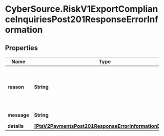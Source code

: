# CyberSource.RiskV1ExportComplianceInquiriesPost201ResponseErrorInformation

## Properties
Name | Type | Description | Notes
------------ | ------------- | ------------- | -------------
**reason** | **String** | The reason of the status. Value can be   - `CUSTOMER_WATCHLIST_MATCH`   - `ADDRESS_COUNTRY_WATCHLIST_MATCH`   - `EMAIL_COUNTRY_WATCHLIST_MATCH`   - `IP_COUNTRY_WATCHLIST_MATCH`   - `INVALID_MERCHANT_CONFIGURATION`  | [optional] 
**message** | **String** | The detail message related to the status and reason listed above. | [optional] 
**details** | [**[PtsV2PaymentsPost201ResponseErrorInformationDetails]**](PtsV2PaymentsPost201ResponseErrorInformationDetails.md) |  | [optional] 


